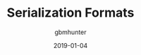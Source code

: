 ---
author: "gbmhunter"
date: 2019-01-04
draft: false
lastmod: 2019-01-04
tags: [ "JSON", "serialization", "configuration", "data", "files", "Javascript", "object notation", "CSV", "TOML", "YAML", "XML", "Protobuf" ]
title: "Serialization Formats"
type: "page"
---